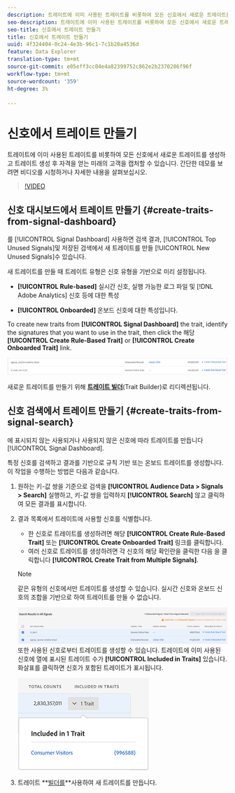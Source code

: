 ```yaml
---
description: 트레이트에 이미 사용된 트레이트를 비롯하여 모든 신호에서 새로운 트레이트를 생성하고 트레이트 생성 후 자격을 얻는 미래의 고객을 캡처할 수 있습니다.
seo-description: 트레이트에 이미 사용된 트레이트를 비롯하여 모든 신호에서 새로운 트레이트를 생성하고 트레이트 생성 후 자격을 얻는 미래의 고객을 캡처할 수 있습니다.
seo-title: 신호에서 트레이트 만들기
title: 신호에서 트레이트 만들기
uuid: 4f324404-0c24-4e3b-96c1-7c1b28a4536d
feature: Data Explorer
translation-type: tm+mt
source-git-commit: e05eff3cc04e4a82399752c862e2b2370286f96f
workflow-type: tm+mt
source-wordcount: '359'
ht-degree: 3%

---
```



# 신호에서 트레이트 만들기

트레이트에 이미 사용된 트레이트를 비롯하여 모든 신호에서 새로운 트레이트를 생성하고 트레이트 생성 후 자격을 얻는 미래의 고객을 캡처할 수 있습니다. 간단한 데모를 보려면 비디오를 시청하거나 자세한 내용을 살펴보십시오.

>[!VIDEO](https://video.tv.adobe.com/v/25169/?quality=12)

## 신호 대시보드에서 트레이트 만들기 {#create-traits-from-signal-dashboard}

를 [!UICONTROL Signal Dashboard] 사용하면 검색 결과, [!UICONTROL Top Unused Signals]및 저장된 검색에서 새 트레이트를 만들 [!UICONTROL New Unused Signals]수 있습니다.

새 트레이트를 만들 때 트레이트 유형은 신호 유형을 기반으로 미리 설정됩니다.

* **[!UICONTROL Rule-based]** 실시간 신호, 실행 가능한 로그 파일 및 [!DNL Adobe Analytics] 신호 등에 대한 특성

* **[!UICONTROL Onboarded]** 온보드 신호에 대한 특성입니다.

To create new traits from **[!UICONTROL Signal Dashboard]** the trait, identify the signatures that you want to use in the trait, then click the 해당 **[!UICONTROL Create Rule-Based Trait]** or **[!UICONTROL Create Onboarded Trait]** link.

![](assets/signals-create-trait.png)

새로운 트레이트를 만들기 위해 **[트레이트 빌더](../../features/traits/about-trait-builder.md)**(Trait Builder)로 리디렉션됩니다.

## 신호 검색에서 트레이트 만들기 {#create-traits-from-signal-search}

에 표시되지 않는 사용되거나 사용되지 않은 신호에 따라 트레이트를 만듭니다 [!UICONTROL Signal Dashboard].

특정 신호를 검색하고 결과를 기반으로 규칙 기반 또는 온보드 트레이트를 생성합니다. 이 작업을 수행하는 방법은 다음과 같습니다.

1. 원하는 키-값 쌍을 기준으로 검색을 **[!UICONTROL Audience Data > Signals > Search]** 실행하고, 키-값 쌍을 입력하지 **[!UICONTROL Search]** 않고 클릭하여 모든 결과를 표시합니다.
2. 결과 목록에서 트레이트에 사용할 신호를 식별합니다.
   * 한 신호로 트레이트를 생성하려면 해당 **[!UICONTROL Create Rule-Based Trait]** 또는 **[!UICONTROL Create Onboarded Trait]** 링크를 클릭합니다.
   * 여러 신호로 트레이트를 생성하려면 각 신호의 해당 확인란을 클릭한 다음 을 클릭합니다 **[!UICONTROL Create Trait from Multiple Signals]**.

   >[!NOTE]
   >같은 유형의 신호에서만 트레이트를 생성할 수 있습니다. 실시간 신호와 온보드 신호의 조합을 기반으로 하여 트레이트를 만들 수 없습니다.
   >
   > ![](assets/signals-create-trait-search.png)
   >또한 사용된 신호로부터 트레이트를 생성할 수 있습니다. 트레이트에 이미 사용된 신호에 열에 표시된 트레이트 수가 **[!UICONTROL Included in Traits]** 있습니다. 화살표를 클릭하면 신호가 포함된 트레이트가 표시됩니다.
   >
   >![](assets/signals-used-traits.png)

3. 트레이트 **[빌더를](../../features/traits/about-trait-builder.md)**사용하여 새 트레이트를 만듭니다.
